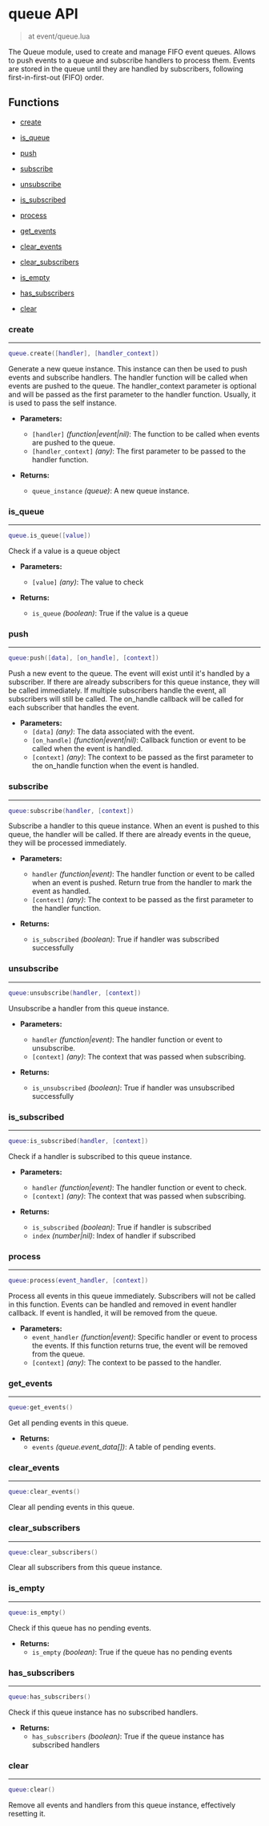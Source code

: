 # queue API

> at event/queue.lua

The Queue module, used to create and manage FIFO event queues. Allows to push events to a queue and subscribe handlers to process them.
Events are stored in the queue until they are handled by subscribers, following first-in-first-out (FIFO) order.

## Functions

- [create](#create)
- [is_queue](#is_queue)

- [push](#push)
- [subscribe](#subscribe)
- [unsubscribe](#unsubscribe)
- [is_subscribed](#is_subscribed)
- [process](#process)
- [get_events](#get_events)
- [clear_events](#clear_events)
- [clear_subscribers](#clear_subscribers)
- [is_empty](#is_empty)
- [has_subscribers](#has_subscribers)
- [clear](#clear)



### create

---
```lua
queue.create([handler], [handler_context])
```

Generate a new queue instance. This instance can then be used to push events and subscribe handlers.
The handler function will be called when events are pushed to the queue. The handler_context parameter is optional
and will be passed as the first parameter to the handler function. Usually, it is used to pass the self instance.

- **Parameters:**
	- `[handler]` *(function|event|nil)*: The function to be called when events are pushed to the queue.
	- `[handler_context]` *(any)*: The first parameter to be passed to the handler function.

- **Returns:**
	- `queue_instance` *(queue)*: A new queue instance.

### is_queue

---
```lua
queue.is_queue([value])
```

Check if a value is a queue object

- **Parameters:**
	- `[value]` *(any)*: The value to check

- **Returns:**
	- `is_queue` *(boolean)*: True if the value is a queue

### push

---
```lua
queue:push([data], [on_handle], [context])
```

Push a new event to the queue. The event will exist until it's handled by a subscriber.
If there are already subscribers for this queue instance, they will be called immediately.
If multiple subscribers handle the event, all subscribers will still be called. The on_handle callback
will be called for each subscriber that handles the event.

- **Parameters:**
	- `[data]` *(any)*: The data associated with the event.
	- `[on_handle]` *(function|event|nil)*: Callback function or event to be called when the event is handled.
	- `[context]` *(any)*: The context to be passed as the first parameter to the on_handle function when the event is handled.

### subscribe

---
```lua
queue:subscribe(handler, [context])
```

Subscribe a handler to this queue instance. When an event is pushed to this queue,
the handler will be called. If there are already events in the queue, they will be processed immediately.

- **Parameters:**
	- `handler` *(function|event)*: The handler function or event to be called when an event is pushed. Return true from the handler to mark the event as handled.
	- `[context]` *(any)*: The context to be passed as the first parameter to the handler function.

- **Returns:**
	- `is_subscribed` *(boolean)*: True if handler was subscribed successfully

### unsubscribe

---
```lua
queue:unsubscribe(handler, [context])
```

Unsubscribe a handler from this queue instance.

- **Parameters:**
	- `handler` *(function|event)*: The handler function or event to unsubscribe.
	- `[context]` *(any)*: The context that was passed when subscribing.

- **Returns:**
	- `is_unsubscribed` *(boolean)*: True if handler was unsubscribed successfully

### is_subscribed

---
```lua
queue:is_subscribed(handler, [context])
```

Check if a handler is subscribed to this queue instance.

- **Parameters:**
	- `handler` *(function|event)*: The handler function or event to check.
	- `[context]` *(any)*: The context that was passed when subscribing.

- **Returns:**
	- `is_subscribed` *(boolean)*: True if handler is subscribed
	- `index` *(number|nil)*: Index of handler if subscribed

### process

---
```lua
queue:process(event_handler, [context])
```

Process all events in this queue immediately. Subscribers will not be called in this function.
Events can be handled and removed in event handler callback. If event is handled, it will be removed from the queue.

- **Parameters:**
	- `event_handler` *(function|event)*: Specific handler or event to process the events. If this function returns true, the event will be removed from the queue.
	- `[context]` *(any)*: The context to be passed to the handler.

### get_events

---
```lua
queue:get_events()
```

Get all pending events in this queue.

- **Returns:**
	- `events` *(queue.event_data[])*: A table of pending events.

### clear_events

---
```lua
queue:clear_events()
```

Clear all pending events in this queue.

### clear_subscribers

---
```lua
queue:clear_subscribers()
```

Clear all subscribers from this queue instance.

### is_empty

---
```lua
queue:is_empty()
```

Check if this queue has no pending events.

- **Returns:**
	- `is_empty` *(boolean)*: True if the queue has no pending events

### has_subscribers

---
```lua
queue:has_subscribers()
```

Check if this queue instance has no subscribed handlers.

- **Returns:**
	- `has_subscribers` *(boolean)*: True if the queue instance has subscribed handlers

### clear

---
```lua
queue:clear()
```

Remove all events and handlers from this queue instance, effectively resetting it.

